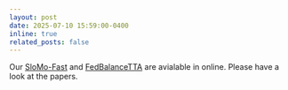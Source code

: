 ```yaml
---
layout: post
date: 2025-07-10 15:59:00-0400
inline: true
related_posts: false
---
```


Our [SloMo-Fast](https://mdakilraihaniftee.github.io/assets/pdf/slomofast.pdf) and [FedBalanceTTA](https://mdakilraihaniftee.github.io/assets/pdf/fedbalancetta.pdf) are avialable in online. Please have a look at the papers.
